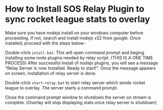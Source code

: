 # How to Install SOS Relay Plugin to sync rocket league stats to overlay

Make sure you have nodejs install on your windows computer before proceeding.
If not, search and install nodejs v22 from google. Once installed, proceed with the steps below-

Double-click `intall.bat`. This will open command prompt and beging installing some node plugins needed by relay script. (THIS IS A ONE TIME PROCESS)
After successful install of nodejs plugins, you will see a message "Relay Server is now Installed. Ready to start!". Once the message appears on screen, installation of relay server is done.

Double-click `start-relay.bat` to start relay server which sends rocket league to overlay. The server starts a command prompt.

Close the command prompt window to shutdown the server on stream is complete. (Overlay will stop displaying stats once relay server is shutdown)